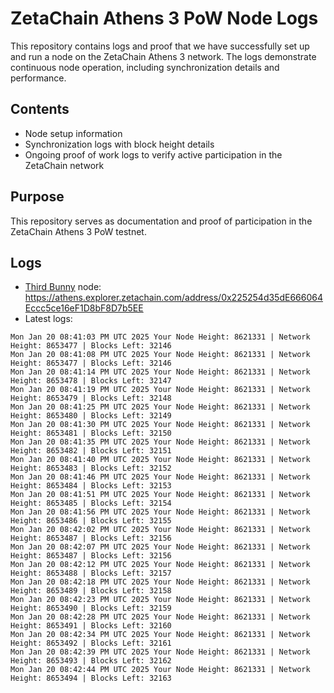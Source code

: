 # ZetaChain Athens 3 PoW Node Logs
This repository contains logs and proof that we have successfully set up and run a node on the ZetaChain Athens 3 network. The logs demonstrate continuous node operation, including synchronization details and performance.

## Contents
- Node setup information
- Synchronization logs with block height details
- Ongoing proof of work logs to verify active participation in the ZetaChain network

## Purpose
This repository serves as documentation and proof of participation in the ZetaChain Athens 3 PoW testnet.

## Logs

- [Third Bunny](https://thirdbunny.xyz/) node: https://athens.explorer.zetachain.com/address/0x225254d35dE666064Eccc5ce16eF1D8bF8D7b5EE
- Latest logs:
```
Mon Jan 20 08:41:03 PM UTC 2025 Your Node Height: 8621331 | Network Height: 8653477 | Blocks Left: 32146
Mon Jan 20 08:41:08 PM UTC 2025 Your Node Height: 8621331 | Network Height: 8653477 | Blocks Left: 32146
Mon Jan 20 08:41:14 PM UTC 2025 Your Node Height: 8621331 | Network Height: 8653478 | Blocks Left: 32147
Mon Jan 20 08:41:19 PM UTC 2025 Your Node Height: 8621331 | Network Height: 8653479 | Blocks Left: 32148
Mon Jan 20 08:41:25 PM UTC 2025 Your Node Height: 8621331 | Network Height: 8653480 | Blocks Left: 32149
Mon Jan 20 08:41:30 PM UTC 2025 Your Node Height: 8621331 | Network Height: 8653481 | Blocks Left: 32150
Mon Jan 20 08:41:35 PM UTC 2025 Your Node Height: 8621331 | Network Height: 8653482 | Blocks Left: 32151
Mon Jan 20 08:41:40 PM UTC 2025 Your Node Height: 8621331 | Network Height: 8653483 | Blocks Left: 32152
Mon Jan 20 08:41:46 PM UTC 2025 Your Node Height: 8621331 | Network Height: 8653484 | Blocks Left: 32153
Mon Jan 20 08:41:51 PM UTC 2025 Your Node Height: 8621331 | Network Height: 8653485 | Blocks Left: 32154
Mon Jan 20 08:41:56 PM UTC 2025 Your Node Height: 8621331 | Network Height: 8653486 | Blocks Left: 32155
Mon Jan 20 08:42:02 PM UTC 2025 Your Node Height: 8621331 | Network Height: 8653487 | Blocks Left: 32156
Mon Jan 20 08:42:07 PM UTC 2025 Your Node Height: 8621331 | Network Height: 8653487 | Blocks Left: 32156
Mon Jan 20 08:42:12 PM UTC 2025 Your Node Height: 8621331 | Network Height: 8653488 | Blocks Left: 32157
Mon Jan 20 08:42:18 PM UTC 2025 Your Node Height: 8621331 | Network Height: 8653489 | Blocks Left: 32158
Mon Jan 20 08:42:23 PM UTC 2025 Your Node Height: 8621331 | Network Height: 8653490 | Blocks Left: 32159
Mon Jan 20 08:42:28 PM UTC 2025 Your Node Height: 8621331 | Network Height: 8653491 | Blocks Left: 32160
Mon Jan 20 08:42:34 PM UTC 2025 Your Node Height: 8621331 | Network Height: 8653492 | Blocks Left: 32161
Mon Jan 20 08:42:39 PM UTC 2025 Your Node Height: 8621331 | Network Height: 8653493 | Blocks Left: 32162
Mon Jan 20 08:42:44 PM UTC 2025 Your Node Height: 8621331 | Network Height: 8653494 | Blocks Left: 32163
```
